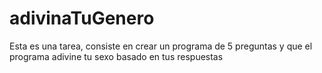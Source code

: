 # adivinaTuGenero
Esta es una tarea, consiste en crear un programa de 5 preguntas y que el programa adivine tu sexo basado en tus respuestas
